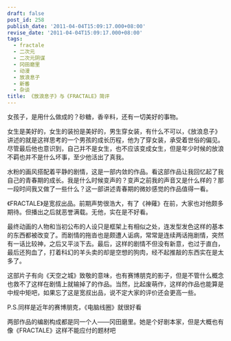 ```yaml
---
draft: false
post_id: 258
publish_date: '2011-04-04T15:09:17.000+08:00'
revise_date: '2011-04-04T15:09:17.000+08:00'
tags:
  - fractale
  - 二次元
  - 二次元阴谋
  - 冈田磨里
  - 动漫
  - 放浪息子
  - 新番
  - 杂谈
title: 《放浪息子》与《FRACTALE》简评
---
```


女孩子，是用什么做成的？砂糖，香辛料，还有一切美好的事物。

女生是美好的，女生的装扮是美好的，男生穿女装，有什么不可以，《放浪息子》讲述的就是这祥思考的一个男孩的成长历程，他为了穿女装，承受着世俗的偏见。尽管最后他也意识到，自己并不是女生，也不应该变成女生，但是年少时候的放浪不羁也并不是什么坏事，至少他活出了真我。

水粉的画风搭配着平静的剧情，这是一部内敛的作品。看这部作品让我回忆起了我自己的青春期的成长。我是什么时候变声的？变声之前我的声音又是什么样的？那一段时间我又做了一些什么？这一部讲述青春期的微妙感觉的作品值得一看。

《FRACTALE》是宽叔出品。前期声势很浩大，有了《神薙》在前，大家也对他颇多期待。但播出之后就恶誉满载。无他，实在是不好看。

最终动画的人物和当初公布的人设只是框架上有相似之处，连发型发色这样的基本的东西都被改变了。而剧情的拖沓也是颇遭人诟病，常常是连续两话拖剧情，突然有一话比较神，之后又平淡下去。最后，这样的剧情不但没有新意，也过于直白，最后还狗血了，打着科幻的羊头卖的却是空想的狗肉，经不起推敲的东西实在是太多了。

这部片子有向《天空之城》致敬的意味，也有赛博朋克的影子，但是不管什么概念也救不了这样在剧情上就输掉了的作品。当然，比起废萌作，这样的作品也能算是中规中矩吧，如果忘了这是宽叔出品，说不定大家的评价还会更高一些。

P.S.同样是近年的赛博朋克，《电脑线圈》就很好看

两部作品的编剧构成都是同一个人——冈田磨里。她是个好剧本家，但是大概也有像《FRACTALE》这样不能应付的题材吧
